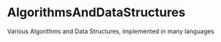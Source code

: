 # AlgorithmsAndDataStructures
Various Algorithms and Data Structures, implemented in many languages
